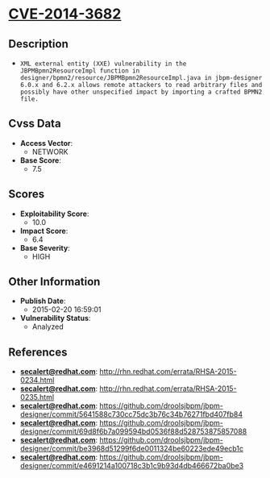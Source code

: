 
# [CVE-2014-3682](https://cve.mitre.org/cgi-bin/cvename.cgi?name=CVE-2014-3682)

## Description

- `XML external entity (XXE) vulnerability in the JBPMBpmn2ResourceImpl function in designer/bpmn2/resource/JBPMBpmn2ResourceImpl.java in jbpm-designer 6.0.x and 6.2.x allows remote attackers to read arbitrary files and possibly have other unspecified impact by importing a crafted BPMN2 file.`

## Cvss Data

- **Access Vector**:
  - NETWORK
- **Base Score**:
  - 7.5

## Scores

- **Exploitability Score**:
  - 10.0
- **Impact Score**:
  - 6.4
- **Base Severity**:
  - HIGH

## Other Information

- **Publish Date**:
  - 2015-02-20 16:59:01
- **Vulnerability Status**:
  - Analyzed

## References

- **secalert@redhat.com**: http://rhn.redhat.com/errata/RHSA-2015-0234.html
- **secalert@redhat.com**: http://rhn.redhat.com/errata/RHSA-2015-0235.html
- **secalert@redhat.com**: https://github.com/droolsjbpm/jbpm-designer/commit/5641588c730cc75dc3b76c34b76271fbd407fb84
- **secalert@redhat.com**: https://github.com/droolsjbpm/jbpm-designer/commit/69d8f6b7a099594bd0536f88d528753875857088
- **secalert@redhat.com**: https://github.com/droolsjbpm/jbpm-designer/commit/be3968d51299f6de0011324be60223ede49ecb1c
- **secalert@redhat.com**: https://github.com/droolsjbpm/jbpm-designer/commit/e4691214a100718c3b1c9b93d4db466672ba0be3
